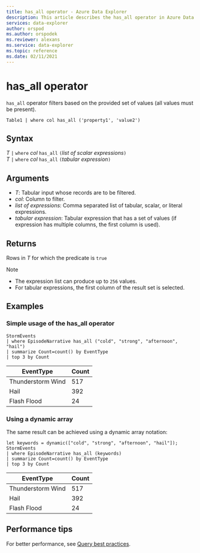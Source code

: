 ```yaml
---
title: has_all operator - Azure Data Explorer
description: This article describes the has_all operator in Azure Data Explorer.
services: data-explorer
author: orspod
ms.author: orspodek
ms.reviewer: alexans
ms.service: data-explorer
ms.topic: reference
ms.date: 02/11/2021
---
```

# has_all operator

`has_all` operator filters based on the provided set of values (all values must be present).

```kusto
Table1 | where col has_all ('property1', 'value2')
```

## Syntax

*T* `|` `where` *col* `has_all` `(`*list of scalar expressions*`)`   
*T* `|` `where` *col* `has_all` `(`*tabular expression*`)`   
 
## Arguments

* *T*: Tabular input whose records are to be filtered.
* *col*: Column to filter.
* *list of expressions*: Comma separated list of tabular, scalar, or literal expressions.  
* *tabular expression*: Tabular expression that has a set of values (if expression has multiple columns, the first column is used).

## Returns

Rows in *T* for which the predicate is `true`

> [!NOTE]
>* The expression list can produce up to `256` values.    
> * For tabular expressions, the first column of the result set is selected.   

## Examples

### Simple usage of the has_all operator

<!-- csl: https://help.kusto.windows.net/Samples -->
```kusto
StormEvents 
| where EpisodeNarrative has_all ("cold", "strong", "afternoon", "hail")
| summarize Count=count() by EventType
| top 3 by Count
```

|EventType|Count|
|---|---|
|Thunderstorm Wind|517|
|Hail|392|
|Flash Flood|24|

### Using a dynamic array

The same result can be achieved using a dynamic array notation:

<!-- csl: https://help.kusto.windows.net/Samples -->
```kusto
let keywords = dynamic(["cold", "strong", "afternoon", "hail"]);
StormEvents 
| where EpisodeNarrative has_all (keywords)
| summarize Count=count() by EventType
| top 3 by Count
```

|EventType|Count|
|---|---|
|Thunderstorm Wind|517|
|Hail|392|
|Flash Flood|24|

## Performance tips

For better performance, see [Query best practices](best-practices.md).
